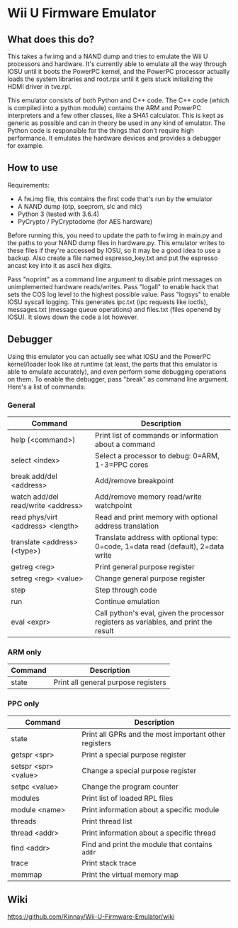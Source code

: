# Wii U Firmware Emulator
## What does this do?
This takes a fw.img and a NAND dump and tries to emulate the Wii U processors and hardware. It's currently able to emulate all the way through IOSU until it boots the PowerPC kernel, and the PowerPC processor actually loads the system libraries and root.rpx until it gets stuck initializing the HDMI driver in tve.rpl.

This emulator consists of both Python and C++ code. The C++ code (which is compiled into a python module) contains the ARM and PowerPC interpreters and a few other classes, like a SHA1 calculator. This is kept as generic as possible and can in theory be used in any kind of emulator. The Python code is responsible for the things that don't require high performance. It emulates the hardware devices and provides a debugger for example.

## How to use
Requirements:
* A fw.img file, this contains the first code that's run by the emulator
* A NAND dump (otp, seeprom, slc and mlc)
* Python 3 (tested with 3.6.4)
* PyCrypto / PyCryptodome (for AES hardware)

Before running this, you need to update the path to fw.img in main.py and the paths to your NAND dump files in hardware.py. This emulator writes to these files if they're accessed by IOSU, so it may be a good idea to use a backup. Also create a file named espresso_key.txt and put the espresso ancast key into it as ascii hex digits.

Pass "noprint" as a command line argument to disable print messages on unimplemented hardware reads/writes. Pass "logall" to enable hack that sets the COS log level to the highest possible value. Pass "logsys" to enable IOSU syscall logging. This generates ipc.txt (ipc requests like ioctls), messages.txt (message queue operations) and files.txt (files openend by IOSU). It slows down the code a lot however.

## Debugger
Using this emulator you can actually see what IOSU and the PowerPC kernel/loader look like at runtime (at least, the parts that this emulator is able to emulate accurately), and even perform some debugging operations on them. To enable the debugger, pass "break" as command line argument. Here's a list of commands:

### General
| Command | Description |
| --- | --- |
| help (&lt;command&gt;) | Print list of commands or information about a command |
| select &lt;index&gt; | Select a processor to debug: 0=ARM, 1-3=PPC cores |
| break add/del &lt;address&gt; | Add/remove breakpoint |
| watch add/del read/write &lt;address&gt; | Add/remove memory read/write watchpoint |
| read phys/virt &lt;address&gt; &lt;length&gt; | Read and print memory with optional address translation |
| translate &lt;address&gt; (&lt;type&gt;) | Translate address with optional type: 0=code, 1=data read (default), 2=data write |
| getreg &lt;reg&gt; | Print general purpose register |
| setreg &lt;reg&gt; &lt;value&gt; | Change general purpose register |
| step | Step through code |
| run | Continue emulation |
| eval &lt;expr&gt; | Call python's eval, given the processor registers as variables, and print the result |

### ARM only
| Command | Description |
| --- | --- |
| state | Print all general purpose registers |

### PPC only
| Command | Description |
| --- | --- |
| state | Print all GPRs and the most important other registers |
| getspr &lt;spr&gt; | Print a special purpose register |
| setspr &lt;spr&gt; &lt;value&gt; | Change a special purpose register |
| setpc &lt;value&gt; | Change the program counter |
| modules | Print list of loaded RPL files |
| module &lt;name&gt; | Print information about a specific module |
| threads | Print thread list |
| thread &lt;addr&gt; | Print information about a specific thread |
| find &lt;addr&gt; | Find and print the module that contains `addr` |
| trace | Print stack trace |
| memmap | Print the virtual memory map |

## Wiki
https://github.com/Kinnay/Wii-U-Firmware-Emulator/wiki
